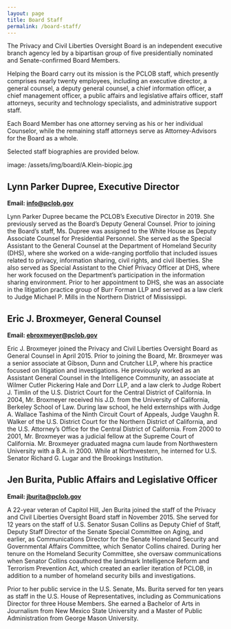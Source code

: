 ```yaml
---
layout: page
title: Board Staff
permalink: /board-staff/
---
```

The Privacy and Civil Liberties Oversight Board is an independent executive branch agency led by a bipartisan group of five presidentially nominated and Senate-confirmed Board Members.

Helping the Board carry out its mission is the PCLOB staff, which presently comprises nearly twenty employees, including an executive director, a general counsel, a deputy general counsel, a chief information officer, a chief management officer, a public affairs and legislative affairs officer, staff attorneys, security and technology specialists, and administrative support staff.

Each Board Member has one attorney serving as his or her individual Counselor, while the remaining staff attorneys serve as Attorney-Advisors for the Board as a whole.

Selected staff biographies are provided below.

image: /assets/img/board/A.Klein-biopic.jpg
## Lynn Parker Dupree, Executive Director
**Email: info@pclob.gov**

Lynn Parker Dupree became the PCLOB’s Executive Director in 2019. She previously served as the Board’s Deputy General Counsel. Prior to joining the Board’s staff, Ms. Dupree was assigned to the White House as Deputy Associate Counsel for Presidential Personnel.  She served as the Special Assistant to the General Counsel at the Department of Homeland Security (DHS), where she worked on a wide-ranging portfolio that included issues related to privacy, information sharing, civil rights, and civil liberties.  She also served as Special Assistant to the Chief Privacy Officer at DHS, where her work focused on the Department’s participation in the information sharing environment.  Prior to her appointment to DHS, she was an associate in the litigation practice group of Burr Forman LLP and served as a law clerk to Judge Michael P. Mills in the Northern District of Mississippi.

## Eric J. Broxmeyer, General Counsel
**Email: ebroxmeyer@pclob.gov**

Eric J. Broxmeyer joined the Privacy and Civil Liberties Oversight Board as General Counsel in April 2015. Prior to joining the Board, Mr. Broxmeyer was a senior associate at Gibson, Dunn and Crutcher LLP, where his practice focused on litigation and investigations. He previously worked as an Assistant General Counsel in the Intelligence Community, an associate at Wilmer Cutler Pickering Hale and Dorr LLP, and a law clerk to Judge Robert J. Timlin of the U.S. District Court for the Central District of California. In 2004, Mr. Broxmeyer received his J.D. from the University of California, Berkeley School of Law. During law school, he held externships with Judge A. Wallace Tashima of the Ninth Circuit Court of Appeals, Judge Vaughn R. Walker of the U.S. District Court for the Northern District of California, and the U.S. Attorney’s Office for the Central District of California. From 2000 to 2001, Mr. Broxmeyer was a judicial fellow at the Supreme Court of California. Mr. Broxmeyer graduated magna cum laude from Northwestern University with a B.A. in 2000. While at Northwestern, he interned for U.S. Senator Richard G. Lugar and the Brookings Institution.

## Jen Burita, Public Affairs and Legislative Officer
**Email: jburita@pclob.gov**

A 22-year veteran of Capitol Hill, Jen Burita joined the staff of the Privacy and Civil Liberties Oversight Board staff in November 2015. She served for 12 years on the staff of U.S. Senator Susan Collins as Deputy Chief of Staff, Deputy Staff Director of the Senate Special Committee on Aging, and earlier, as Communications Director for the Senate Homeland Security and Governmental Affairs Committee, which Senator Collins chaired. During her tenure on the Homeland Security Committee, she oversaw communications when Senator Collins coauthored the landmark Intelligence Reform and Terrorism Prevention Act, which created an earlier iteration of PCLOB, in addition to a number of homeland security bills and investigations.

Prior to her public service in the U.S. Senate, Ms. Burita served for ten years as staff in the U.S. House of Representatives, including as Communications Director for three House Members. She earned a Bachelor of Arts in Journalism from New Mexico State University and a Master of Public Administration from George Mason University.


